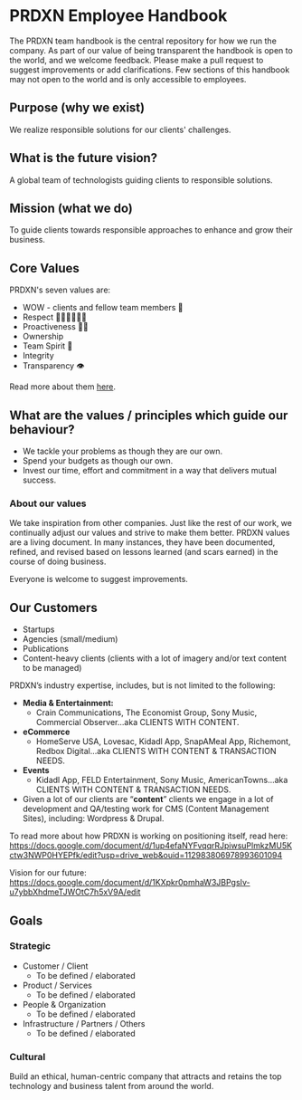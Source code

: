 # PRDXN Employee Handbook

The PRDXN team handbook is the central repository for how we run the company. As part of our value of being transparent the handbook is open to the world, and we welcome feedback. Please make a pull request to suggest improvements or add clarifications. Few sections of this handbook may not open to the world and is only accessible to employees.

## Purpose (why we exist)
We realize responsible solutions for our clients' challenges.

## What is the future vision?
A global team of technologists guiding clients to responsible solutions. 

## Mission (what we do)
To guide clients towards responsible approaches to enhance and grow their business.

## Core Values
PRDXN's seven values are:
- WOW - clients and fellow team members 🤗
- Respect 🙇🏽‍♀️🙇🏽‍♂️
- Proactiveness 💪🏽
- Ownership 
- Team Spirit 🤝
- Integrity
- Transparency 👁️

Read more about them [here](https://github.com/prdxn-org/handbook/blob/master/values.md).

## What are the values / principles which guide our behaviour?
- We tackle your problems as though they are our own.
- Spend your budgets as though our own.
- Invest our time, effort and commitment in a way that delivers mutual success.

### About our values
We take inspiration from other companies. Just like the rest of our work, we continually adjust our values and strive to make them better. PRDXN values are a living document. In many instances, they have been documented, refined, and revised based on lessons learned (and scars earned) in the course of doing business.

Everyone is welcome to suggest improvements.

## Our Customers
- Startups
- Agencies (small/medium)
- Publications
- Content-heavy clients (clients with a lot of imagery and/or text content to be managed)

PRDXN’s industry expertise, includes, but is not limited to the following:
- **Media & Entertainment:**
  - Crain Communications, The Economist Group, Sony Music, Commercial Observer...aka CLIENTS WITH CONTENT.
- **eCommerce**
  - HomeServe USA, Lovesac, Kidadl App, SnapAMeal App, Richemont, Redbox Digital...aka CLIENTS WITH CONTENT & TRANSACTION NEEDS.
- **Events**
  - Kidadl App, FELD Entertainment, Sony Music, AmericanTowns...aka CLIENTS WITH CONTENT & TRANSACTION NEEDS.
- Given a lot of our clients are “**content**” clients we engage in a lot of development and QA/testing work for CMS (Content Management Sites), including: Wordpress & Drupal.

To read more about how PRDXN is working on positioning itself, read here: https://docs.google.com/document/d/1up4efaNYFvqqrRJpiwsuPlmkzMU5Kctw3NWP0HYEPfk/edit?usp=drive_web&ouid=112983806978993601094 

Vision for our future: https://docs.google.com/document/d/1KXpkr0pmhaW3JBPgsIv-u7ybbXhdmeTJWOtC7h5xV9A/edit

## Goals

### Strategic
- Customer / Client
  - To be defined / elaborated
- Product / Services
  - To be defined / elaborated
- People & Organization
  - To be defined / elaborated
- Infrastructure / Partners / Others
  - To be defined / elaborated

### Cultural
Build an ethical, human-centric company that attracts and retains the top technology and business talent from around the world.
